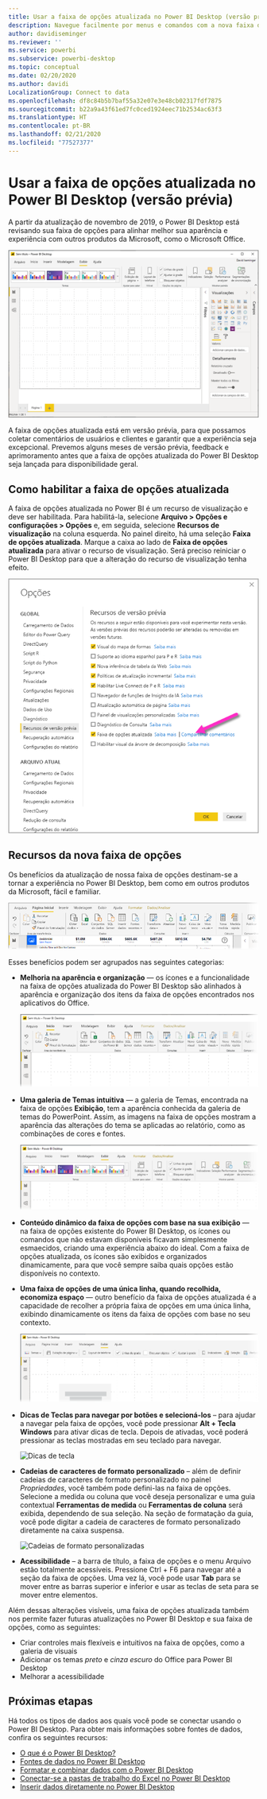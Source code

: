 ```yaml
---
title: Usar a faixa de opções atualizada no Power BI Desktop (versão prévia)
description: Navegue facilmente por menus e comandos com a nova faixa de opções no Power BI Desktop
author: davidiseminger
ms.reviewer: ''
ms.service: powerbi
ms.subservice: powerbi-desktop
ms.topic: conceptual
ms.date: 02/20/2020
ms.author: davidi
LocalizationGroup: Connect to data
ms.openlocfilehash: df8c84b5b7baf55a32e07e3e48cb02317fdf7875
ms.sourcegitcommit: b22a9a43f61ed7fc0ced1924eec71b2534ac63f3
ms.translationtype: HT
ms.contentlocale: pt-BR
ms.lasthandoff: 02/21/2020
ms.locfileid: "77527377"
---
```

# <a name="use-the-updated-ribbon-in-power-bi-desktop-preview"></a>Usar a faixa de opções atualizada no Power BI Desktop (versão prévia)

A partir da atualização de novembro de 2019, o Power BI Desktop está revisando sua faixa de opções para alinhar melhor sua aparência e experiência com outros produtos da Microsoft, como o Microsoft Office.

![Nova faixa de opções no Power BI Desktop](media/desktop-ribbon/desktop-ribbon-02.png)

A faixa de opções atualizada está em versão prévia, para que possamos coletar comentários de usuários e clientes e garantir que a experiência seja excepcional. Prevemos alguns meses de versão prévia, feedback e aprimoramento antes que a faixa de opções atualizada do Power BI Desktop seja lançada para disponibilidade geral. 

## <a name="how-to-enable-the-updated-ribbon"></a>Como habilitar a faixa de opções atualizada

A faixa de opções atualizada no Power BI é um recurso de visualização e deve ser habilitada. Para habilitá-la, selecione **Arquivo > Opções e configurações > Opções** e, em seguida, selecione **Recursos de visualização** na coluna esquerda. No painel direito, há uma seleção **Faixa de opções atualizada**. Marque a caixa ao lado de **Faixa de opções atualizada** para ativar o recurso de visualização. Será preciso reiniciar o Power BI Desktop para que a alteração do recurso de visualização tenha efeito.

![A opção de faixa de opções atualizada para o Power BI Desktop](media/desktop-ribbon/desktop-ribbon-01.png)


## <a name="features-of-the-new-ribbon"></a>Recursos da nova faixa de opções

Os benefícios da atualização de nossa faixa de opções destinam-se a tornar a experiência no Power BI Desktop, bem como em outros produtos da Microsoft, fácil e familiar. 

![Nova faixa de opções no Power BI Desktop](media/desktop-ribbon/desktop-ribbon-03.png)

Esses benefícios podem ser agrupados nas seguintes categorias:

* **Melhoria na aparência e organização** — os ícones e a funcionalidade na faixa de opções atualizada do Power BI Desktop são alinhados à aparência e organização dos itens da faixa de opções encontrados nos aplicativos do Office.

    ![Aparência aprimorada](media/desktop-ribbon/desktop-ribbon-04.png)

* **Uma galeria de Temas intuitiva** — a galeria de Temas, encontrada na faixa de opções **Exibição**, tem a aparência conhecida da galeria de temas do PowerPoint. Assim, as imagens na faixa de opções mostram a aparência das alterações do tema se aplicadas ao relatório, como as combinações de cores e fontes. 

    ![Melhores temas](media/desktop-ribbon/desktop-ribbon-05.png)

* **Conteúdo dinâmico da faixa de opções com base na sua exibição** — na faixa de opções existente do Power BI Desktop, os ícones ou comandos que não estavam disponíveis ficavam simplesmente esmaecidos, criando uma experiência abaixo do ideal. Com a faixa de opções atualizada, os ícones são exibidos e organizados dinamicamente, para que você sempre saiba quais opções estão disponíveis no contexto.

* **Uma faixa de opções de uma única linha, quando recolhida, economiza espaço** — outro benefício da faixa de opções atualizada é a capacidade de recolher a própria faixa de opções em uma única linha, exibindo dinamicamente os itens da faixa de opções com base no seu contexto. 

    ![Faixa de opções recolhida](media/desktop-ribbon/desktop-ribbon-06.png)

* **Dicas de Teclas para navegar por botões e selecioná-los** – para ajudar a navegar pela faixa de opções, você pode pressionar **Alt + Tecla Windows** para ativar dicas de tecla. Depois de ativadas, você poderá pressionar as teclas mostradas em seu teclado para navegar.

    ![Dicas de tecla](media/desktop-ribbon/desktop-ribbon-07.png)

* **Cadeias de caracteres de formato personalizado** – além de definir cadeias de caracteres de formato personalizado no painel *Propriedades*, você também pode defini-las na faixa de opções. Selecione a medida ou coluna que você deseja personalizar e uma guia contextual **Ferramentas de medida** ou **Ferramentas de coluna** será exibida, dependendo de sua seleção. Na seção de formatação da guia, você pode digitar a cadeia de caracteres de formato personalizado diretamente na caixa suspensa.

    ![Cadeias de formato personalizadas](media/desktop-ribbon/desktop-ribbon-08.png)

* **Acessibilidade** – a barra de título, a faixa de opções e o menu Arquivo estão totalmente acessíveis. Pressione Ctrl + F6 para navegar até a seção da faixa de opções. Uma vez lá, você pode usar **Tab** para se mover entre as barras superior e inferior e usar as teclas de seta para se mover entre elementos.


Além dessas alterações visíveis, uma faixa de opções atualizada também nos permite fazer futuras atualizações no Power BI Desktop e sua faixa de opções, como as seguintes:

* Criar controles mais flexíveis e intuitivos na faixa de opções, como a galeria de visuais
* Adicionar os temas *preto* e *cinza escuro* do Office para Power BI Desktop
* Melhorar a acessibilidade


## <a name="next-steps"></a>Próximas etapas
Há todos os tipos de dados aos quais você pode se conectar usando o Power BI Desktop. Para obter mais informações sobre fontes de dados, confira os seguintes recursos:

* [O que é o Power BI Desktop?](desktop-what-is-desktop.md)
* [Fontes de dados no Power BI Desktop](desktop-data-sources.md)
* [Formatar e combinar dados com o Power BI Desktop](desktop-shape-and-combine-data.md)
* [Conectar-se a pastas de trabalho do Excel no Power BI Desktop](desktop-connect-excel.md)   
* [Inserir dados diretamente no Power BI Desktop](desktop-enter-data-directly-into-desktop.md)   

